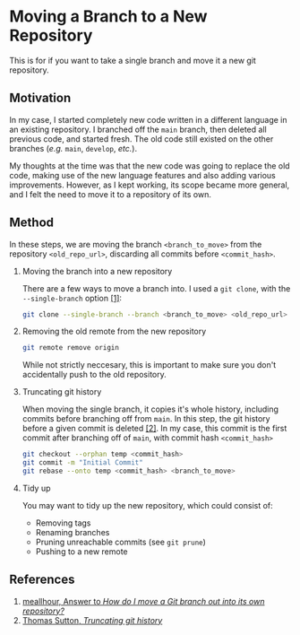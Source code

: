 # Moving a Branch to a New Repository

This is for if you want to take a single branch and move it a new git repository.

## Motivation

In my case, I started completely new code written in a different language in an existing repository.
I branched off the `main` branch, then deleted all previous code, and started fresh.
The old code still existed on the other branches (*e.g.* `main`, `develop`, *etc.*).

My thoughts at the time was that the new code was going to replace the old code, making use of the new language features and also adding various improvements.
However, as I kept working, its scope became more general, and I felt the need to move it to a repository of its own.

## Method

In these steps, we are moving the branch `<branch_to_move>` from the repository `<old_repo_url>`, discarding all commits before `<commit_hash>`.

1. Moving the branch into a new repository

    There are a few ways to move a branch into. I used a `git clone`, with the `--single-branch` option [[1]](https://stackoverflow.com/a/49293378):

    ```sh
    git clone --single-branch --branch <branch_to_move> <old_repo_url>
    ```

2. Removing the old remote from the new repository

    ```sh
    git remote remove origin
    ```
    
    While not strictly neccesary, this is important to make sure you don't accidentally push to the old repository.

3. Truncating git history

    When moving the single branch, it copies it's whole history, including commits before branching off from `main`.
    In this step, the git history before a given commit is deleted [[2]](https://passingcuriosity.com/2017/truncating-git-history/).
    In my case, this commit is the first commit after branching off of `main`, with commit hash `<commit_hash>`

    ```sh
    git checkout --orphan temp <commit_hash>
    git commit -m "Initial Commit"
    git rebase --onto temp <commit_hash> <branch_to_move>
    ```

4. Tidy up

    You may want to tidy up the new repository, which could consist of:
    * Removing tags
    * Renaming branches
    * Pruning unreachable commits (see `git prune`)
    * Pushing to a new remote

## References

1. [meallhour, Answer to *How do I move a Git branch out into its own repository?*](https://stackoverflow.com/a/49293378)
2. [Thomas Sutton, *Truncating git history*](https://passingcuriosity.com/2017/truncating-git-history/)
